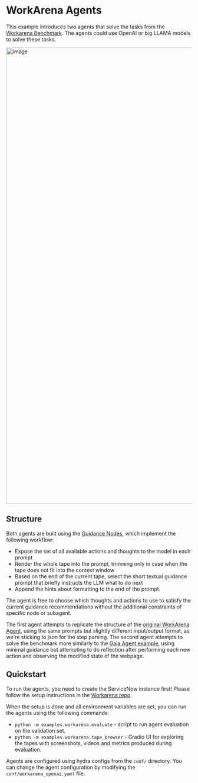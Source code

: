 
# WorkArena Agents
This example introduces two agents that solve the tasks from the [Workarena Benchmark](https://github.com/ServiceNow/WorkArena).
The agents could use OpenAI or big LLAMA models to solve these tasks.

<img width="1233" alt="image" src="https://github.com/user-attachments/assets/9e4bc7e5-5547-41cb-aa5f-374c72669da2">

## Structure
Both agents are built using the [Guidance Nodes](../../tapeagents/nodes.py), which implement the following workflow:
- Expose the set of all available actions and thoughts to the model in each prompt
- Render the whole tape into the prompt, trimming only in case when the tape does not fit into the context window
- Based on the end of the current tape, select the short textual guidance prompt that briefly instructs the LLM what to do next
- Append the hints about formatting to the end of the prompt.

The agent is free to choose which thoughts and actions to use to satisfy the current guidance recommendations without the additional constraints of specific node or subagent.

The first agent attempts to replicate the structure of the [original WorkArena Agent](https://github.com/ServiceNow/AgentLab/tree/main/src/agentlab/agents), using the same prompts but slightly different input/output format, as we're sticking to json for the step parsing.
The second agent attempts to solve the benchmark more similarly to the [Gaia Agent example](../gaia_agent), using minimal guidance but attempting to do reflection after performing each new action and observing the modified state of the webpage.

## Quickstart
To run the agents, you need to create the ServiceNow instance first! Please follow the setup instructions in the [Workarena repo](https://github.com/ServiceNow/WorkArena?tab=readme-ov-file#getting-started).  

When the setup is done and all environment variables are set, you can run the agents using the following commands:
- `python -m examples.workarena.evaluate` - script to run agent evaluation on the validation set.
- `python -m examples.workarena.tape_browser` - Gradio UI for exploring the tapes with screenshots, videos and metrics produced during evaluation.

Agents are configured using hydra configs from the `conf/` directory. You can change the agent configuration by modifying the `conf/workarena_openai.yaml` file.
